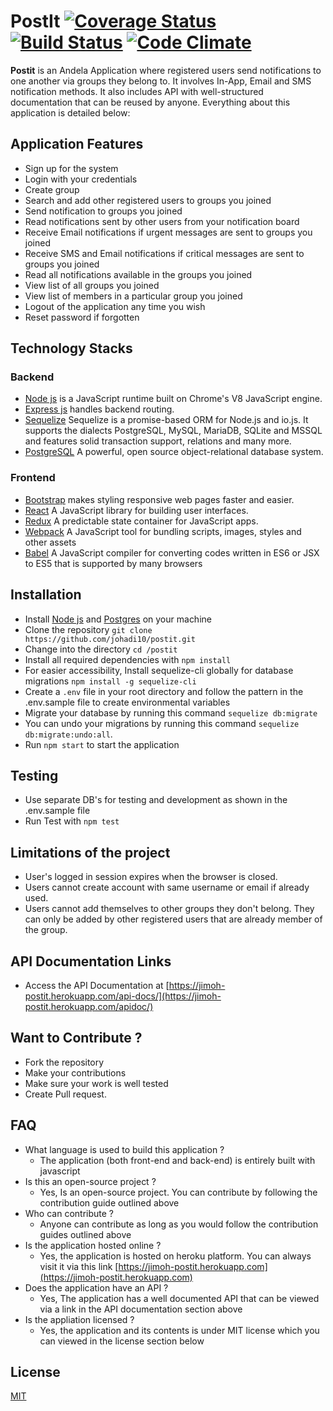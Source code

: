 # PostIt [![Coverage Status](https://coveralls.io/repos/github/johadi10/PostIt/badge.svg?branch=develop)](https://coveralls.io/github/johadi10/PostIt?branch=develop) [![Build Status](https://travis-ci.org/johadi10/PostIt.svg?branch=develop)](https://travis-ci.org/johadi10/PostIt) [![Code Climate](https://codeclimate.com/github/johadi10/PostIt/badges/gpa.svg)](https://codeclimate.com/github/johadi10/PostIt)

**Postit** is an Andela Application where registered users send notifications to one another via groups they belong to. It involves In-App, Email and SMS notification methods. It also includes API with well-structured documentation that can be reused by anyone. Everything about this application is detailed below:
  
## Application Features

* Sign up for the system
* Login with your credentials
* Create group
* Search and add other registered users to groups you joined
* Send notification to groups you joined
* Read notifications sent by other users from your notification board
* Receive Email notifications if urgent messages are sent to groups you joined
* Receive SMS and Email notifications if critical messages are sent to groups you joined
* Read all notifications available in the groups you joined
* View list of all groups you joined
* View list of members in a particular group you joined
* Logout of the application any time you wish
* Reset password if forgotten

## Technology Stacks

### Backend
- [Node js](https://nodejs.org/en/) is a JavaScript runtime built on Chrome's V8 JavaScript engine.
- [Express js](http://expressjs.com/) handles backend routing.
- [Sequelize](http://docs.sequelizejs.com/) Sequelize is a promise-based ORM for Node.js and io.js. It supports the dialects PostgreSQL, MySQL, MariaDB, SQLite and MSSQL and features solid transaction support, relations and many more.
- [PostgreSQL](https://www.postgresql.org/) A powerful, open source object-relational database system.
### Frontend
- [Bootstrap](https://getbootstrap.com/) makes styling responsive web pages faster and easier.
- [React](https://facebook.github.io/react/) A JavaScript library for building user interfaces.
- [Redux](http://redux.js.org/) A predictable state container for JavaScript apps.
- [Webpack](https://webpack.js.org/) A JavaScript tool for bundling scripts, images, styles and other assets
- [Babel](https://babeljs.io/) A JavaScript compiler for converting codes written in ES6 or JSX to ES5 that is supported by many browsers

## Installation

-   Install [Node js](https://nodejs.org/en/) and [Postgres](https://www.postgresql.org/) on your machine
-   Clone the repository `git clone https://github.com/johadi10/postit.git`
-   Change into the directory `cd /postit`
-   Install all required dependencies with `npm install`
-   For easier accessibility, Install sequelize-cli globally for database migrations `npm install -g sequelize-cli`
-   Create a `.env` file in your root directory and follow the pattern in the .env.sample file to create environmental variables
-   Migrate your database by running this command `sequelize db:migrate`
-   You can undo your migrations by running this command `sequelize db:migrate:undo:all`.
-   Run `npm start` to start the application

## Testing
-   Use separate DB's for testing and development as shown in the .env.sample file
-   Run Test with `npm test`

## Limitations of the project
  * User's logged in session expires when the browser is closed.
  * Users cannot create account with same username or email if already used.
  * Users cannot add themselves to other groups they don't belong. They can only be added by other registered users that are already member of the group.
  
## API Documentation Links
- Access the API Documentation at [https://jimoh-postit.herokuapp.com/api-docs/](https://jimoh-postit.herokuapp.com/apidoc/)

## Want to Contribute ?
  * Fork the repository
  * Make your contributions
  * Make sure your work is well tested
  * Create Pull request.

## FAQ

* What language is used to build this application ?
  - The application (both front-end and back-end) is entirely built with javascript
* Is this an open-source project ?
  - Yes, Is an open-source project. You can contribute by following the contribution guide outlined above
* Who can contribute ?
  - Anyone can contribute as long as you would follow the contribution guides outlined above
* Is the application hosted online ?
  - Yes, the application is hosted on heroku platform. You can always visit it via this link [https://jimoh-postit.herokuapp.com](https://jimoh-postit.herokuapp.com)
* Does the application have an API ?
  - Yes, The application has a well documented API that can be viewed via a link in the API documentation section above
* Is the appliation licensed ? 
  - Yes, the application and its contents is under MIT license which  you can viewed in the license section below
  
## License
[MIT](https://github.com/johadi10/PostIt/blob/develop/LICENSE)

